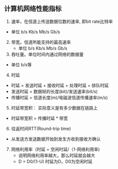 ## 计算机网络性能指标
1. 速率，在信道上传送数据位数的速率, 即bit rate比特率
  * 单位 b/s Kb/s Mb/s Gb/s
2. 带宽。信道所能支持的最高速率
   * 单位 b/s Kb/s Mb/s Gb/s
3. 吞吐量。单位时间内通过网络的数据量
  * 单位 b/s等
4. 时延
  * 时延 = 发送时延 + 接收时延 + 处理时延 + 排队时延
  * 发送时延 = 数据帧的长度(bit)/发送速率(bit/s)
  * 传播时延 = 信道长度(m)/电磁波信道传播速率(m/s)
5. 时延带宽积： 实际意义是有多少数据在链路上
  * 时延带宽积 = 传播时延 * 带宽
6. 往返时间RTT(Round-trip time)
  * 从发送方发送数据开始到发生方收到接收方确认
7. 网络利用率（时延 = 空闲时延/（1-网络利用率) 
    * 说明网络利用率越大，那么时延就会越大
    * D = D0/(1-U)  时延为D，D0为空闲时延
